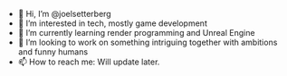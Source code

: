 - 👋 Hi, I’m @joelsetterberg
- 👀 I’m interested in tech, mostly game development
- 🌱 I’m currently learning render programming and Unreal Engine
- 💞️ I’m looking to work on something intriguing together with ambitions and funny humans
- 📫 How to reach me: Will update later.

<!---
joelsetterberg/joelsetterberg is a ✨ special ✨ repository because its `README.md` (this file) appears on your GitHub profile.
You can click the Preview link to take a look at your changes.
--->
